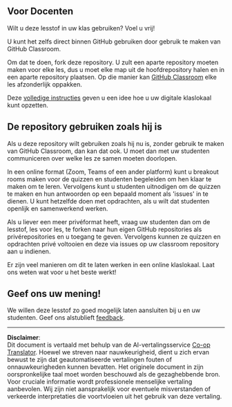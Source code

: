 <!--
CO_OP_TRANSLATOR_METADATA:
{
  "original_hash": "b37de02054fa6c0438ede6fabe1fdfb8",
  "translation_date": "2025-09-05T18:35:59+00:00",
  "source_file": "for-teachers.md",
  "language_code": "nl"
}
-->
## Voor Docenten

Wilt u deze lesstof in uw klas gebruiken? Voel u vrij!

U kunt het zelfs direct binnen GitHub gebruiken door gebruik te maken van GitHub Classroom.

Om dat te doen, fork deze repository. U zult een aparte repository moeten maken voor elke les, dus u moet elke map uit de hoofdrepository halen en in een aparte repository plaatsen. Op die manier kan [GitHub Classroom](https://classroom.github.com/classrooms) elke les afzonderlijk oppakken.

Deze [volledige instructies](https://github.blog/2020-03-18-set-up-your-digital-classroom-with-github-classroom/) geven u een idee hoe u uw digitale klaslokaal kunt opzetten.

## De repository gebruiken zoals hij is

Als u deze repository wilt gebruiken zoals hij nu is, zonder gebruik te maken van GitHub Classroom, dan kan dat ook. U moet dan met uw studenten communiceren over welke les ze samen moeten doorlopen.

In een online format (Zoom, Teams of een ander platform) kunt u breakout rooms maken voor de quizzen en studenten begeleiden om hen klaar te maken om te leren. Vervolgens kunt u studenten uitnodigen om de quizzen te maken en hun antwoorden op een bepaald moment als 'issues' in te dienen. U kunt hetzelfde doen met opdrachten, als u wilt dat studenten openlijk en samenwerkend werken.

Als u liever een meer privéformat heeft, vraag uw studenten dan om de lesstof, les voor les, te forken naar hun eigen GitHub repositories als privérepositories en u toegang te geven. Vervolgens kunnen ze quizzen en opdrachten privé voltooien en deze via issues op uw classroom repository aan u indienen.

Er zijn veel manieren om dit te laten werken in een online klaslokaal. Laat ons weten wat voor u het beste werkt!

## Geef ons uw mening!

We willen deze lesstof zo goed mogelijk laten aansluiten bij u en uw studenten. Geef ons alstublieft [feedback](https://forms.microsoft.com/Pages/ResponsePage.aspx?id=v4j5cvGGr0GRqy180BHbR2humCsRZhxNuI79cm6n0hRUQzRVVU9VVlU5UlFLWTRLWlkyQUxORTg5WS4u).

---

**Disclaimer**:  
Dit document is vertaald met behulp van de AI-vertalingsservice [Co-op Translator](https://github.com/Azure/co-op-translator). Hoewel we streven naar nauwkeurigheid, dient u zich ervan bewust te zijn dat geautomatiseerde vertalingen fouten of onnauwkeurigheden kunnen bevatten. Het originele document in zijn oorspronkelijke taal moet worden beschouwd als de gezaghebbende bron. Voor cruciale informatie wordt professionele menselijke vertaling aanbevolen. Wij zijn niet aansprakelijk voor eventuele misverstanden of verkeerde interpretaties die voortvloeien uit het gebruik van deze vertaling.